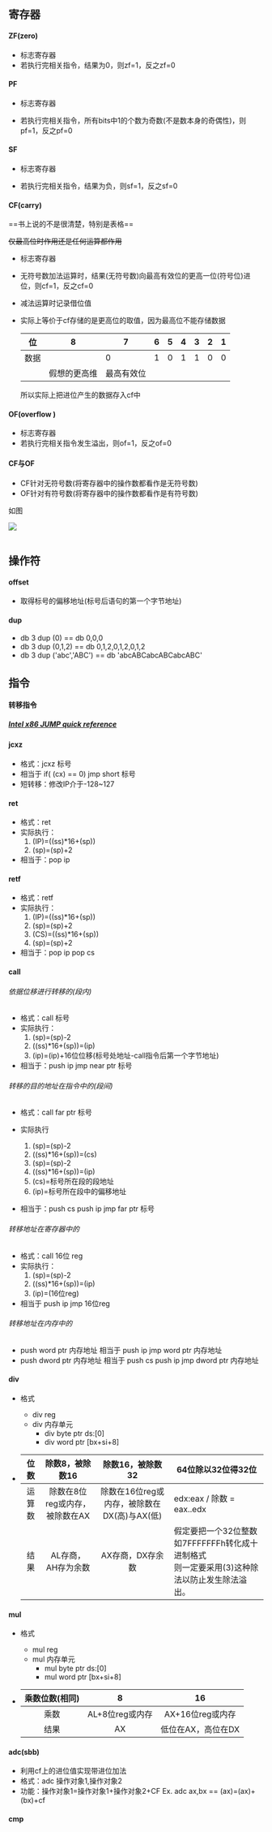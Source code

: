 ## 寄存器

#### ZF(zero)

* 标志寄存器
* 若执行完相关指令，结果为0，则zf=1，反之zf=0



#### PF

* 标志寄存器

* 若执行完相关指令，所有bits中1的个数为奇数(不是数本身的奇偶性)，则pf=1，反之pf=0



#### SF

* 标志寄存器

* 若执行完相关指令，结果为负，则sf=1，反之sf=0



#### CF(carry)

==书上说的不是很清楚，特别是表格==

~~仅最高位时作用还是任何运算都作用~~

* 标志寄存器

* 无符号数加法运算时，结果(无符号数)向最高有效位的更高一位(符号位)进位，则cf=1，反之cf=0

* 减法运算时记录借位值

* 实际上等价于cf存储的是更高位的取值，因为最高位不能存储数据

  | 位   | 8            | 7          | 6    | 5    | 4    | 3    | 2    | 1    |
  | ---- | ------------ | ---------- | ---- | ---- | ---- | ---- | ---- | ---- |
  | 数据 |              | 0          | 1    | 0    | 1    | 1    | 0    | 0    |
  |      | 假想的更高维 | 最高有效位 |      |      |      |      |      |      |

  所以实际上把进位产生的数据存入cf中



#### OF(overflow )

* 标志寄存器
* 若执行完相关指令发生溢出，则of=1，反之of=0



#### CF与OF

* CF针对无符号数(将寄存器中的操作数都看作是无符号数)
* OF针对有符号数(将寄存器中的操作数都看作是有符号数)



如图

<img src="https://img-blog.csdn.net/20170505193752326?watermark/2/text/aHR0cDovL2Jsb2cuY3Nkbi5uZXQvQXBvbGxvbl9rcmo=/font/5a6L5L2T/fontsize/400/fill/I0JBQkFCMA==/dissolve/70/gravity/SouthEast">



<img src="https://img-blog.csdn.net/20180626155457820?watermark/2/text/aHR0cHM6Ly9ibG9nLmNzZG4ubmV0L3FxXzM1ODIxOTg4/font/5a6L5L2T/fontsize/400/fill/I0JBQkFCMA==/dissolve/70" alt="" style="zoom: 50%;" /><br /><img src="https://img-blog.csdn.net/20180626155536598?watermark/2/text/aHR0cHM6Ly9ibG9nLmNzZG4ubmV0L3FxXzM1ODIxOTg4/font/5a6L5L2T/fontsize/400/fill/I0JBQkFCMA==/dissolve/70" alt="" style="zoom:50%;" /><br /><img src="https://img-blog.csdn.net/20180626155556942?watermark/2/text/aHR0cHM6Ly9ibG9nLmNzZG4ubmV0L3FxXzM1ODIxOTg4/font/5a6L5L2T/fontsize/400/fill/I0JBQkFCMA==/dissolve/70" alt="" style="zoom:50%;" />



## 操作符

#### offset

* 取得标号的偏移地址(标号后语句的第一个字节地址)



#### dup

* db 3 dup (0)  == db 0,0,0
* db 3 dup (0,1,2) == db 0,1,2,0,1,2,0,1,2
* db 3 dup ('abc','ABC') == db 'abcABCabcABCabcABC'



## 指令

#### 转移指令

##### [Intel x86 JUMP quick reference](http://www.unixwiz.net/techtips/x86-jumps.html)



#### jcxz

* 格式：jcxz 标号
* 相当于 if( (cx) == 0) jmp short 标号
* 短转移：修改IP介于-128~127



#### ret

* 格式：ret
* 实际执行：
  1. (IP)=((ss)\*16+(sp))
  2. (sp)=(sp)+2
* 相当于：pop ip



#### retf

* 格式：retf
* 实际执行：
  1. (IP)=((ss)\*16+(sp))
  2. (sp)=(sp)+2
  3. (CS)=((ss)\*16+(sp))
  4. (sp)=(sp)+2
* 相当于：pop ip    pop cs



#### call

###### 依据位移进行转移的(段内)

* 格式：call 标号
* 实际执行：
  1. (sp)=(sp)-2
  2. ((ss)\*16+(sp))=(ip)
  3. (ip)=(ip)+16位位移(标号处地址-call指令后第一个字节地址)
* 相当于：push ip    jmp near ptr 标号

###### 转移的目的地址在指令中的(段间)

* 格式：call far ptr 标号

* 实际执行
  1. (sp)=(sp)-2
  2. ((ss)\*16+(sp))=(cs)
  3. (sp)=(sp)-2
  4. ((ss)\*16+(sp))=(ip)
  5. (cs)=标号所在段的段地址
  6. (ip)=标号所在段中的偏移地址
* 相当于：push cs    push ip    jmp far ptr 标号

###### 转移地址在寄存器中的

* 格式：call 16位 reg
* 实际执行：
  1. (sp)=(sp)-2
  2. ((ss)\*16+(sp))=(ip)
  3. (ip)=(16位reg)
* 相当于 push ip    jmp 16位reg

###### 转移地址在内存中的

* push word ptr 内存地址 相当于 push ip    jmp word ptr 内存地址
* push dword ptr 内存地址 相当于 push cs    push ip    jmp dword ptr 内存地址



#### div

* 格式
  * div reg
  * div 内存单元
    * div byte ptr ds:[0]
    * div word ptr [bx+si+8]

* |  位数  |        除数8，被除数16         |              除数16，被除数32               | 64位除以32位得32位                                           |
  | :----: | :----------------------------: | :-----------------------------------------: | ------------------------------------------------------------ |
  | 运算数 | 除数在8位reg或内存，被除数在AX | 除数在16位reg或内存，被除数在DX(高)与AX(低) | edx:eax / 除数 = eax..edx                                    |
  |  结果  |       AL存商，AH存为余数       |              AX存商，DX存余数               | 假定要把一个32位整数如7FFFFFFFh转化成十进制格式<br/>则一定要采用(3)这种除法以防止发生除法溢出。 |




#### mul

* 格式
  * mul reg
  * mul 内存单元
    * mul byte ptr ds:[0]
    * mul word ptr [bx+si+8]

* | 乘数位数(相同) |        8        |         16         |
  | :------------: | :-------------: | :----------------: |
  |      乘数      | AL+8位reg或内存 |  AX+16位reg或内存  |
  |      结果      |       AX        | 低位在AX，高位在DX |




#### adc(sbb)

* 利用cf上的进位值实现带进位加法
* 格式：adc 操作对象1,操作对象2
* 功能：操作对象1=操作对象1+操作对象2+CF    Ex. adc ax,bx == (ax)=(ax)+(bx)+cf





#### cmp

